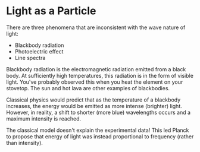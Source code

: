 # Light as a Particle

There are three phenomena that are inconsistent with the wave nature of light:
* Blackbody radiation
* Photoelectric effect
* Line spectra

Blackbody radiation is the electromagnetic radiation emitted from a black body.  At sufficiently high temperatures, this radiation is in the form of visible light.  You've probably observed this when you heat the element on your stovetop.  The sun and hot lava are other examples of blackbodies.

Classical physics would predict that as the temperature of a blackbody increases, the energy would be emitted as more intense (brighter) light.  However, in reality, a shift to shorter (more blue) wavelengths occurs and a maximum intensity is reached.  

The classical model doesn't explain the experimental data! This led Planck to propose that energy of light was instead proportional to frequency (rather than intensity).


